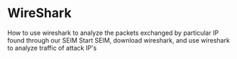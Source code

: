 # WireShark
How to use wireshark to analyze the packets exchanged by particular IP found through our SEIM
Start SEIM, download wireshark, and use wireshark to analyze traffic of attack IP's
